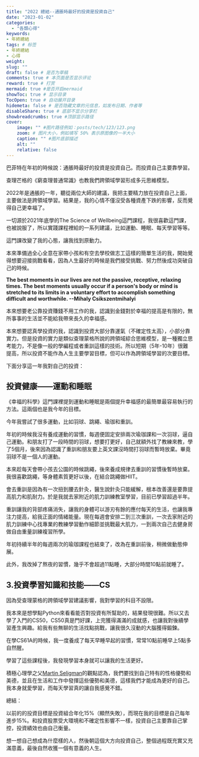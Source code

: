 ```yaml
---
title: "2022 總結--通脹時最好的投資是投資自己"
date: "2023-01-02"
categories: 
  - "各類心得"
keywords: 
- 年終總結
tags: # 标签
- 年終總結
- 心得
weight:
slug: ""
draft: false # 是否为草稿
comments: true # 本页面是否显示评论
reward: true # 打赏
mermaid: true #是否开启mermaid
showToc: true # 显示目录
TocOpen: true # 自动展开目录
hidemeta: false # 是否隐藏文章的元信息，如发布日期、作者等
disableShare: true # 底部不显示分享栏
showbreadcrumbs: true #顶部显示路径
cover:
    image: "" #图片路径例如：posts/tech/123/123.png
    zoom: # 图片大小，例如填写 50% 表示原图像的一半大小
    caption: "" #图片底部描述
    alt: ""
    relative: false
---
```


巴菲特在年初的時候說：通脹時最好的投資是投資自己。而投資自己主要靠學習。

查理芒格的《窮查理普通常識》也教我們跨領域學習形成多元思維模型。

2022年是通脹的一年，聽從兩位大師的建議，我把主要精力放在投資自己上面，主要做法是跨領域學習。結果是，我的心情不僅沒受各種資產下跌的影響，反而覺得自己更幸福了。

一切源於2021年底學的The Science of Wellbeing這門課程，我很喜歡這門課，也被說服了，所以實踐課程裡給的一系列建議，比如運動、睡眠、每天學習等等。

這門課改變了我的心態，讓我找到原動力。

本來準備過全心全意在家帶小孩和有空去學校做志工這樣的簡單生活的我，開始覺得想要迎接挑戰看看，因為人生最好的時候是我們接受挑戰、努力然後成功突破自己的時候。

**The best moments in our lives are not the passive, receptive, relaxing times. The best moments usually occur if a person's body or mind is stretched to its limits in a voluntary effort to accomplish something difficult and worthwhile. --Mihaly Csikszentmihalyi**

本來想要老公靠投資賺錢不用工作的我，認識到金錢對於幸福的提高是有限的，無所事事的生活並不能給我帶來長久的幸福感。

本來想要認真學投資的我，認識到投資大部分靠運氣（不確定性太高），小部分靠實力。但是投資的實力是類似查理蒙格所說的跨領域綜合思維模型，是一種獨立思考能力，不是像一般的學編程或者重訓這樣的技術。所以短期（5年-10年）很難提高，所以投資不能作為人生主要學習目標，但可以作為跨領域學習的次要目標。

下面分享這一年我對自己的投資：

## 投資健康——運動和睡眠

《幸福的科學》這門課裡提到運動和睡眠是兩個提升幸福感的最簡單最容易執行的方法。這兩個也是我今年的目標。

今年我嘗試了很多運動，比如羽球、跳繩、瑜珈和重訓。

年初的時候我沒有養成運動的習慣，每週便固定安排兩次瑜珈課和一次羽球，逼自己運動。和朋友打了一段時間的羽球，想要打更好，自己就額外找了教練來教，學了5個月，後來因為認識了重訓和朋友要上英文課沒時間打羽球而暫時放棄。畢竟羽球不是一個人的運動。

本來趁每天會帶小孩去公園的時候跳繩，後來養成規律去重訓的習慣後暫時放棄。我很喜歡跳繩，等身體素質更好以後，在結合跳繩做HIIT。

會去重訓是因為有一次扭到腰去針灸，醫生說針灸只能緩解，根本改善還是要靠提高肌力和肌耐力。於是我就去家附近的肌力訓練教室學習，目前已學習超過半年。

重訓讓我的背部疼痛消失，讓我的身體可以游刃有餘的應付每天的生活，也讓我專注力提高，給我正面的情緒能量。現在每週會安排二到三次重訓，一次去家附近的肌力訓練中心找專業的教練學習動作細節並挑戰最大肌力，一到兩次自己去健身房做自由重量訓練複習所學。

年初持續半年的每週兩次的瑜珈課程也結束了，改為在重訓前後，稍微做動態伸展。

此外，我改掉了熬夜的習慣，幾乎不會超過11點睡，大部分時間10點前就睡了。

## 3.投資學習知識和技能——CS

因為受查理蒙格的跨領域學習建議影響，我對學習的科目不設限。

我本來是想學點Python來看看能否對投資有所幫助的，結果發現很難。所以又去學了入門的CS50，CS50真是門好課，上完獲得滿滿的成就感，也讓我對後續學習產生興趣。給我有些無聊的生活找點挑戰，讓我很久沒動的大腦獲得鍛鍊。

在學CS61A的時候，我一度養成了每天早睡早起的習慣，常常10點前睡早上5點多自然醒。

學習了這些課程後，我發現學習本身就可以讓我的生活更好。

積極心理學之父[Martin Seligman](https://en.wikipedia.org/wiki/Martin_Seligman)的觀點認為，我們要找到自己特有的性格優勢和美德，並且在生活和工作中發揮這些優勢和美德，這樣我們才能成為更好的自己。我本身就愛學習，而每天學習真的讓自我感覺不錯。

總結：

以前的的投資目標是投資組合年化15%（顯然失敗），而現在我的目標是自己每年進步15%。和投資股票受大環境和不確定性影響不一樣，投資自己主要靠自己掌控，投資績效也由自己衡量。

想一想自己想成為什麼樣的人，然後朝這個大方向投資自己，整個過程既充實又充滿意義，最後自然收獲一個有意義的人生。
